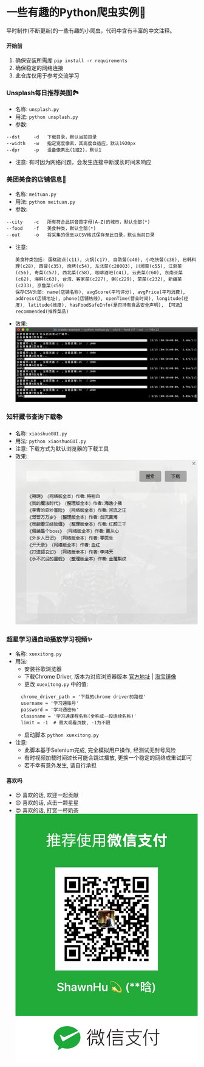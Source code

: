 # 一些有趣的Python爬虫实例🐛
平时制作(不断更新)的一些有趣的小爬虫，代码中含有丰富的中文注释。

#### 开始前
1. 确保安装所需库 `pip install -r requirements`
2. 确保稳定的网络连接
3. 此仓库仅用于参考交流学习

### Unsplash每日推荐美图🏞
- 名称: `unsplash.py`
- 用法: `python unsplash.py`
- 参数: 
```
--dst     -d   下载目录，默认当前目录
--width   -w   指定宽度像素，其高度自适应，默认1920px
--dpr     -p   设备像素比(1或2)，默认1
```
- 注意: 有时因为网络问题，会发生连接中断或长时间未响应

### 美团美食的店铺信息🍱
- 名称: `meituan.py`
- 用法: `python meituan.py`
- 参数:
```
--city    -c   所有符合此拼音首字母(A-Z)的城市，默认全部(*)
--food    -f   美食种类，默认全部(*)
--out     -o   将采集的信息以CSV格式保存至此目录，默认当前目录
```
- 注意:
  ```
  美食种类包括: 蛋糕甜点(c11), 火锅(c17), 自助餐(c40), 小吃快餐(c36), 日韩料理(c28), 西餐(c35), 烧烤(c54), 东北菜(c20003), 川湘菜(c55), 江浙菜(c56), 粤菜(c57), 西北菜(c58), 咖啡酒吧(c41), 云贵菜(c60), 东南亚菜(c62), 海鲜(c63), 台湾、客家菜(c227), 粥(c229), 蒙菜(c232), 新疆菜(c233), 京鲁菜(c59)
  保存CSV头部: name(店铺名称), avgScore(平均评分), avgPrice(平均消费), address(店铺地址), phone(店铺热线), openTime(营业时间), longitude(经度), latitude(维度), hasFoodSafeInfo(是否持有食品安全声明), 【可选】recommended(推荐菜品)
  ```
- 效果:
![meituan](./img/meituan.png)

### 知轩藏书查询下载📚
- 名称: `xiaoshuoGUI.py`
- 用法: `python xiaoshuoGUI.py`
- 注意: 下载方式为默认浏览器的下载工具
- 效果:
![xiaoshuo](./img/xiaoshuo.png)

### 超星学习通自动播放学习视频✨
- 名称: `xuexitong.py`
- 用法:
  - 安装谷歌浏览器
  - 下载Chrome Driver, 版本为对应浏览器版本 [官方地址](http://chromedriver.storage.googleapis.com/index.html) | [淘宝镜像](http://npm.taobao.org/mirrors/chromedriver/)
  - 更改 `xuexitong.py` 中的值:
  ```
    chrome_driver_path = '下载的chrome driver的路径'
    username = '学习通账号'
    password = '学习通密码'
    classname = '学习通课程名称(全称或一段连续名称)'
    limit = -1  # 最大观看页数, -1为不限
  ```
  - 启动脚本 `python xuexitong.py`
- 注意:
  - 此脚本基于Selenium完成, 完全模拟用户操作, 经测试无封号风险
  - 有时视频加载时间过长可能会跳过播放, 更换一个稳定的网络或重试即可
  - 若不幸有意外发生, 请自行承担

#### 喜欢吗
- 😍 喜欢的话, 欢迎一起贡献
- 😍 喜欢的话, 点击一颗星星
- 😍 喜欢的话, 打赏一杯奶茶
![weixinzhifu](./img/vxqr.jpg)
